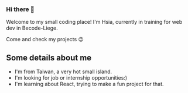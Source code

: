 ### Hi there 👋

Welcome to my small coding place! I'm Hsia, currently in training for web dev in Becode-Liege.

Come and check my projects 😉

## Some details about me
- I'm from Taiwan, a very hot small island.
- I'm looking for job or internship opportunities:)
- I'm learning about React, trying to make a fun project for that.
